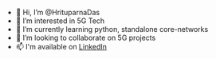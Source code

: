 - 👋 Hi, I’m @HrituparnaDas
- 👀 I’m interested in 5G Tech
- 🌱 I’m currently learning python, standalone core-networks
- 💞️ I’m looking to collaborate on 5G projects
- 📫 I'm available on [LinkedIn](https://www.linkedin.com/in/hrituparna-das-534402213)



